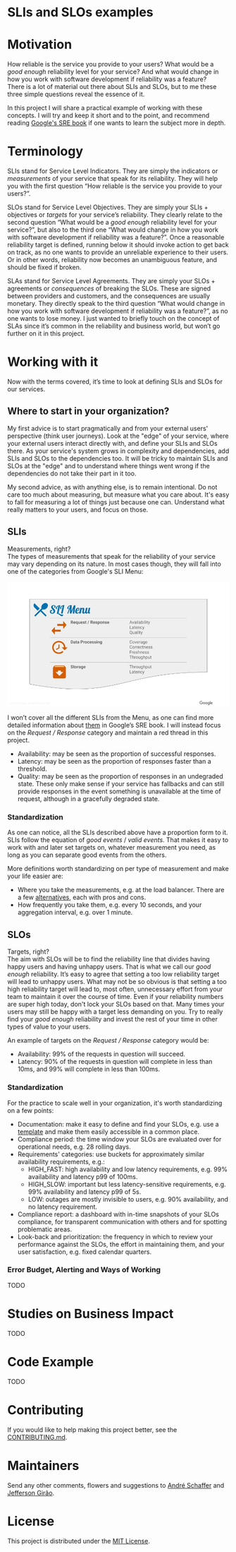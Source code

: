# SLIs and SLOs examples

# Motivation
How reliable is the service you provide to your users? What would be a _good enough_ reliability level for your service? And what would change in how you work with software development if reliability was a feature?  
There is a lot of material out there about SLIs and SLOs, but to me these three simple questions reveal the essence of it.  

In this project I will share a practical example of working with these concepts. I will try and keep it short and to the point, and recommend reading [Google's SRE book](https://sre.google/sre-book/service-level-objectives) if one wants to learn the subject more in depth.

# Terminology
SLIs stand for Service Level Indicators. They are simply the indicators or _measurements_ of your service that speak for its reliability. They will help you with the first question “How reliable is the service you provide to your users?”.

SLOs stand for Service Level Objectives. They are simply your SLIs + objectives or _targets_ for your service’s reliability. They clearly relate to the second question “What would be a _good enough_ reliability level for your service?”, but also to the third one “What would change in how you work with software development if reliability was a feature?”. Once a reasonable reliability target is defined, running below it should invoke action to get back on track, as no one wants to provide an unreliable experience to their users. Or in other words, reliability now becomes an unambiguous feature, and should be fixed if broken.

SLAs stand for Service Level Agreements. They are simply your SLOs + agreements or _consequences_ of breaking the SLOs. These are signed between providers and customers, and the consequences are usually monetary. They directly speak to the third question “What would change in how you work with software development if reliability was a feature?”, as no one wants to lose money. I just wanted to briefly touch on the concept of SLAs since it’s common in the reliability and business world, but won’t go further on it in this project.

# Working with it
Now with the terms covered, it’s time to look at defining SLIs and SLOs for our services.

## Where to start in your organization?
My first advice is to start pragmatically and from your external users' perspective (think user journeys). Look at the "edge" of your service, where your external users interact directly with, and define your SLIs and SLOs there. As your service's system grows in complexity and dependencies, add SLIs and SLOs to the dependencies too. It will be tricky to maintain SLIs and SLOs at the "edge" and to understand where things went wrong if the dependencies do not take their part in it too.

My second advice, as with anything else, is to remain intentional. Do not care too much about measuring, but measure what you care about. It's easy to fall for measuring a lot of things just because one can. Understand what really matters to your users, and focus on those.

## SLIs
Measurements, right?  
The types of measurements that speak for the reliability of your service may vary depending on its nature. In most cases though, they will fall into one of the categories from Google's SLI Menu:

![alt text](sli_menu.jpg "SLI Menu image")

I won’t cover all the different SLIs from the Menu, as one can find more detailed information about [them](https://sre.google/workbook/implementing-slos/#slis-for-different-types-of-services) in Google’s SRE book. I will instead focus on the _Request / Response_ category and maintain a red thread in this project.

- Availability: may be seen as the proportion of successful responses.
- Latency: may be seen as the proportion of responses faster than a threshold.
- Quality: may be seen as the proportion of responses in an undegraded state. These only make sense if your service has fallbacks and can still provide responses in the event something is unavailable at the time of request, although in a gracefully degraded state.

### Standardization
As one can notice, all the SLIs described above have a proportion form to it. SLIs follow the equation of _good events_ / _valid events_. That makes it easy to work with and later set targets on, whatever measurement you need, as long as you can separate good events from the others.

More definitions worth standardizing on per type of measurement and make your life easier are:
- Where you take the measurements, e.g. at the load balancer. There are a few [alternatives](https://www.coursera.org/lecture/site-reliability-engineering-slos/ways-of-measuring-slis-b1b0B), each with pros and cons.
- How frequently you take them, e.g. every 10 seconds, and your aggregation interval, e.g. over 1 minute.

## SLOs
Targets, right?  
The aim with SLOs will be to find the reliability line that divides having happy users and having unhappy users. That is what we call our _good enough_ reliability. It’s easy to agree that setting a too low reliability target will lead to unhappy users. What may not be so obvious is that setting a too high reliability target will lead to, most often, unnecessary effort from your team to maintain it over the course of time. Even if your reliability numbers are super high today, don't lock your SLOs based on that. Many times your users may still be happy with a target less demanding on you. Try to really find your _good enough_ reliability and invest the rest of your time in other types of value to your users.

An example of targets on the _Request / Response_ category would be:
- Availability: 99% of the requests in question will succeed.
- Latency: 90% of the requests in question will complete in less than 10ms, and 99% will complete in less than 100ms.

### Standardization
For the practice to scale well in your organization, it's worth standardizing on a few points:
- Documentation: make it easy to define and find your SLOs, e.g. use a [template](https://docs.google.com/document/d/1SNgnAjRT1jrMa7vGHK0J_0jJEDvKJ5JmTEXFvNRDaHE/edit) and make them easily accessible in a common place.
- Compliance period: the time window your SLOs are evaluated over for operational needs, e.g. 28 rolling days.
- Requirements' categories: use buckets for approximately similar availability requirements, e.g.:
  - HIGH_FAST: high availability and low latency requirements, e.g. 99% availability and latency p99 of 100ms.
  - HIGH_SLOW: important but less latency-sensitive requirements, e.g. 99% availability and latency p99 of 5s.
  - LOW: outages are mostly invisible to users, e.g. 90% availability, and no latency requirement.
- Compliance report: a dashboard with in-time snapshots of your SLOs compliance, for transparent communication with others and for spotting problematic areas.
- Look-back and prioritization: the frequency in which to review your performance against the SLOs, the effort in maintaining them, and your user satisfaction, e.g. fixed calendar quarters.

### Error Budget, Alerting and Ways of Working
TODO

# Studies on Business Impact
TODO

# Code Example
TODO

# Contributing
If you would like to help making this project better, see the [CONTRIBUTING.md](CONTRIBUTING.md).  

# Maintainers
Send any other comments, flowers and suggestions to [André Schaffer](https://github.com/andreschaffer) and [Jefferson Girão](https://github.com/jeffersongirao).

# License
This project is distributed under the [MIT License](LICENSE).
